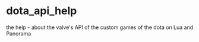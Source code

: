 # dota_api_help
the help - about the valve's API of the custom games of the dota on Lua and Panorama
